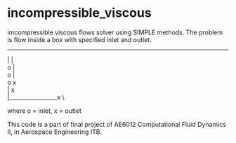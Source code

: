# incompressible_viscous
imcompressible viscous flows solver using SIMPLE methods. The problem is flow inside a box with specified inlet and outlet.

___________________
|                 | \
o                 | \
o                 | \
o                 x \
|                 x \
|_________________x \

where o = inlet, x = outlet

This code is a part of final project of AE6012 Computational Fluid Dynamics II, in Aerospace Engineering ITB. 

